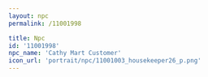 ```yaml
---
layout: npc
permalink: /11001998

title: Npc
id: '11001998'
npc_name: 'Cathy Mart Customer'
icon_url: 'portrait/npc/11001003_housekeeper26_p.png'
---
```

